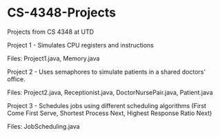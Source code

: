 # CS-4348-Projects
Projects from CS 4348 at UTD

Project 1 - Simulates CPU registers and instructions

Files: Project1.java, Memory.java

Project 2 - Uses semaphores to simulate patients in a shared doctors' office. 

Files: Project2.java, Receptionist.java, DoctorNursePair.java, Patient.java

Project 3 - Schedules jobs using different scheduling algorithms (First Come First Serve, Shortest Process Next, Highest Response Ratio Next)

Files: JobScheduling.java
